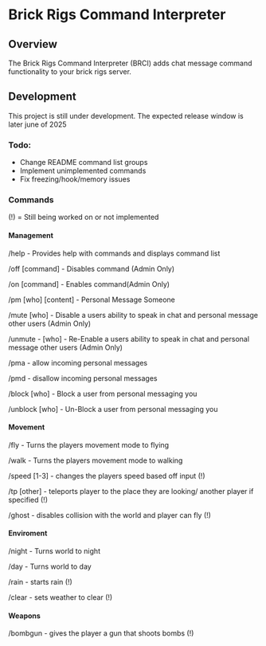 # Brick Rigs Command Interpreter

## Overview

The Brick Rigs Command Interpreter (BRCI) adds chat message command functionality to your brick rigs server.

## Development

This project is still under development. The expected release window is later june of 2025

### Todo:

 - Change README command list groups
 - Implement unimplemented commands
 - Fix freezing/hook/memory issues

### Commands

(!) = Still being worked on or not implemented

#### Management

/help - Provides help with commands and displays command list

/off [command] - Disables command (Admin Only)

/on [command] - Enables command(Admin Only)

/pm [who] [content] - Personal Message Someone

/mute [who] - Disable a users ability to speak in chat and personal message other users (Admin Only)

/unmute - [who] - Re-Enable a users ability to speak in chat and personal message other users (Admin Only)

/pma - allow incoming personal messages

/pmd - disallow incoming personal messages

/block [who] - Block a user from personal messaging you

/unblock [who] - Un-Block a user from personal messaging you


#### Movement

/fly - Turns the players movement mode to flying

/walk - Turns the players movement mode to walking

/speed [1-3] - changes the players speed based off input (!)

/tp [other] - teleports player to the place they are looking/ another player if specified (!)

/ghost - disables collision with the world and player can fly (!)


#### Enviroment

/night - Turns world to night

/day - Turns world to day

/rain - starts rain (!)

/clear - sets weather to clear (!)

#### Weapons

/bombgun - gives the player a gun that shoots bombs (!)
